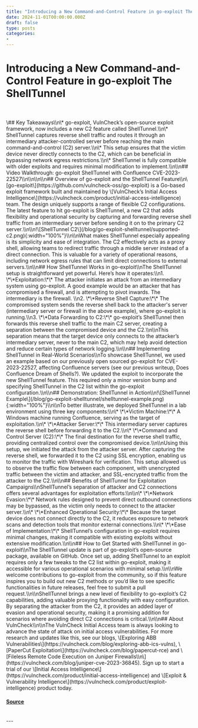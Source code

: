 ```yaml
---
title: "Introducing a New Command-and-Control Feature in go-exploit The ShellTunnel"
date: 2024-11-01T00:00:00.000Z
draft: false
type: posts
categories: 
- 
---
```

# Introducing a New Command-and-Control Feature in go-exploit The ShellTunnel

<br/>

<br/>
\## Key Takeaways\\n\* go-exploit, VulnCheck’s open-source exploit framework, now includes a new C2 feature called ShellTunnel.\\n\* ShellTunnel captures reverse shell traffic and routes it through an intermediary attacker-controlled server before reaching the main command-and-control (C2) server.\\n\* This setup ensures that the victim device never directly connects to the C2, which can be beneficial in bypassing network egress restrictions.\\n\* ShellTunnel is fully compatible with older exploits and requires minimal modification to implement.\\n\\n## Video Walkthrough: go-exploit ShellTunnel with Confluence CVE-2023-22527\\n\\n\\n\\n## Overview of go-exploit and the ShellTunnel Feature\\n\[go-exploit\](https://github.com/vulncheck-oss/go-exploit) is a Go-based exploit framework built and maintained by \[VulnCheck’s Initial Access Intelligence\](https://vulncheck.com/product/initial-access-intelligence) team. The design uniquely supports a range of flexible C2 configurations. The latest feature to hit go-exploit is ShellTunnel, a new C2 that adds flexibility and operational security by capturing and forwarding reverse shell traffic from an intermediary server before sending it on to the primary C2 server.\\n\\n!\[ShellTunnel C2\](/blog/go-exploit-shelltunnel/supported-c2.png){:width="100%"}\\n\\nWhat makes ShellTunnel especially appealing is its simplicity and ease of integration. The C2 effectively acts as a proxy shell, allowing teams to redirect traffic through a middle server instead of a direct connection. This is valuable for a variety of operational reasons, including network egress rules that can limit direct connections to external servers.\\n\\n## How ShellTunnel Works in go-exploit\\nThe ShellTunnel setup is straightforward yet powerful. Here’s how it operates:\\n1. \*\*Exploitation:\*\* The attacker initiates an attack from an intermediary system using go-exploit. A good example would be an attacker that has compromised a firewall, and is attempting to pivot inwards. The intermediary is the firewall. \\n2. \*\*Reverse Shell Capture:\*\* The compromised system sends the reverse shell back to the attacker's server (intermediary server or firewall in the above example), where go-exploit is running.\\n3. \*\*Data Forwarding to C2:\*\* go-exploit’s ShellTunnel then forwards this reverse shell traffic to the main C2 server, creating a separation between the compromised device and the C2.\\n\\nThis separation means that the target device only connects to the attacker’s intermediary server, never to the main C2, which may help avoid detection and reduce certain types of network logging.\\n\\n## Implementing ShellTunnel in Real-World Scenarios\\nTo showcase ShellTunnel, we used an example based on our previously open sourced go-exploit for CVE-2023-22527, affecting Confluence servers (see our previous writeup, Does Confluence Dream of Shells?). We updated the exploit to incorporate the new ShellTunnel feature. This required only a minor version bump and specifying ShellTunnel in the C2 list within the go-exploit configuration.\\n\\n## Demonstration: ShellTunnel in Action\\n!\[ShellTunnel Example\](/blog/go-exploit-shelltunnel/shelltunnel-example.png){:width="100%"}\\n\\nTo better illustrate, we deployed ShellTunnel in a lab environment using three key components:\\n\* \*\*Victim Machine:\*\* A Windows machine running Confluence, serving as the target of exploitation.\\n\* \*\*Attacker Server:\*\* This intermediary server captures the reverse shell before forwarding it to the C2.\\n\* \*\*Command and Control Server (C2):\*\* The final destination for the reverse shell traffic, providing centralized control over the compromised device.\\n\\nUsing this setup, we initiated the attack from the attacker server. After capturing the reverse shell, we forwarded it to the C2 using SSL encryption, enabling us to monitor the traffic with Wireshark for verification. This setup allowed us to observe the traffic flow between each component, with unencrypted traffic between the victim and attacker, and SSL-encrypted traffic from the attacker to the C2.\\n\\n## Benefits of ShellTunnel for Exploitation Campaigns\\nShellTunnel’s separation of attacker and C2 connections offers several advantages for exploitation efforts:\\n\\n\* \*\*Network Evasion:\*\* Network rules designed to prevent direct outbound connections may be bypassed, as the victim only needs to connect to the attacker server.\\n\* \*\*Enhanced Operational Security:\*\* Because the target device does not connect directly to the C2, it reduces exposure to network scans and detection tools that monitor external connections.\\n\* \*\*Ease of Implementation:\*\* ShellTunnel’s configuration in go-exploit requires minimal changes, making it compatible with existing exploits without extensive modification.\\n\\n## How to Get Started with ShellTunnel in go-exploit\\nThe ShellTunnel update is part of go-exploit’s open-source package, available on GitHub. Once set up, adding ShellTunnel to an exploit requires only a few tweaks to the C2 list within go-exploit, making it accessible for various operational scenarios with minimal setup.\\n\\nWe welcome contributions to go-exploit from the community, so if this feature inspires you to build out new C2 methods or you’d like to see specific functionalities in future releases, feel free to submit a pull request.\\n\\nShellTunnel brings a new level of flexibility to go-exploit’s C2 capabilities, adding valuable proxying functionality with easy configuration. By separating the attacker from the C2, it provides an added layer of evasion and operational security, making it a promising addition for scenarios where avoiding direct C2 connections is critical.\\n\\n## About VulnCheck\\n\\nThe VulnCheck Initial Access team is always looking to advance the state of attack on initial access vulnerabilities. For more research and updates like this, see our blogs, \[Exploring ABB Vulnerabilities\](https://vulncheck.com/blog/exploring-abb-ics-vulns), \[PaperCut Exploitation\](https://vulncheck.com/blog/papercut-rce) and \[Fileless Remote Code Execution on Juniper Firewalls\\n\](https://vulncheck.com/blog/juniper-cve-2023-36845). Sign up to start a trial of our \[Initial Access Intelligence\](https://vulncheck.com/product/initial-access-intelligence) and \[Exploit & Vulnerability Intelligence\](https://vulncheck.com/product/exploit-intelligence) product today.

#### [Source](https://vulncheck.com/blog/go-exploit-shelltunnel)

<br/>
---
